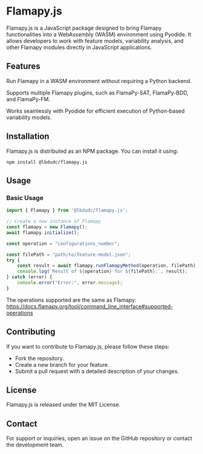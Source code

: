 # Flamapy.js

Flamapy.js is a JavaScript package designed to bring Flamapy functionalities into a WebAssembly (WASM) environment using Pyodide. It allows developers to work with feature models, variability analysis, and other Flamapy modules directly in JavaScript applications.

## Features

Run Flamapy in a WASM environment without requiring a Python backend.

Supports multiple Flamapy plugins, such as FlamaPy-SAT, FlamaPy-BDD, and FlamaPy-FM.

Works seamlessly with Pyodide for efficient execution of Python-based variability models.

## Installation

Flamapy.js is distributed as an NPM package. You can install it using:

```
npm install @lbdudc/flamapy.js
```

## Usage

### Basic Usage

```javascript
import { Flamapy } from '@lbdudc/flamapy.js';

// Create a new instance of Flamapy
const flamapy = new Flamapy();
await flamapy.initialize();

const operation = "configurations_number";

const filePath = "path/to/feature-model.json";
try {
    const result = await flamapy.runFlamapyMethod(operation, filePath);
    console.log(`Result of ${operation} for ${filePath}:`, result);
} catch (error) {
    console.error("Error:", error.message);
}
```

The operations supported are the same as Flamapy:
<https://docs.flamapy.org/tool/command_line_interface#supported-operations>

## Contributing

If you want to contribute to Flamapy.js, please follow these steps:

- Fork the repository.
- Create a new branch for your feature.
- Submit a pull request with a detailed description of your changes.

## License

Flamapy.js is released under the MIT License.

## Contact

For support or inquiries, open an issue on the GitHub repository or contact the development team.
